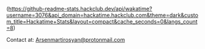(https://github-readme-stats.hackclub.dev/api/wakatime?username=3076&api_domain=hackatime.hackclub.com&theme=dark&custom_title=Hackatime+Stats&layout=compact&cache_seconds=0&langs_count=8)

Contact at: Arsenmartirosyan@protonmail.com
